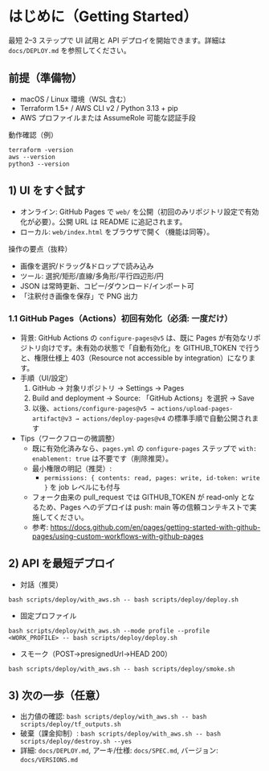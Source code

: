 # はじめに（Getting Started）

最短 2–3 ステップで UI 試用と API デプロイを開始できます。詳細は `docs/DEPLOY.md` を参照してください。

## 前提（準備物）
- macOS / Linux 環境（WSL 含む）
- Terraform 1.5+ / AWS CLI v2 / Python 3.13 + pip
- AWS プロファイルまたは AssumeRole 可能な認証手段

動作確認（例）
```
terraform -version
aws --version
python3 --version
```

## 1) UI をすぐ試す
- オンライン: GitHub Pages で `web/` を公開（初回のみリポジトリ設定で有効化が必要）。公開 URL は README に追記されます。
- ローカル: `web/index.html` をブラウザで開く（機能は同等）。

操作の要点（抜粋）
- 画像を選択/ドラッグ&ドロップで読み込み
- ツール: 選択/矩形/直線/多角形/平行四辺形/円
- JSON は常時更新、コピー/ダウンロード/インポート可
- 「注釈付き画像を保存」で PNG 出力

### 1.1 GitHub Pages（Actions）初回有効化（必須: 一度だけ）
- 背景: GitHub Actions の `configure-pages@v5` は、既に Pages が有効なリポジトリ向けです。未有効の状態で「自動有効化」を GITHUB_TOKEN で行うと、権限仕様上 403（Resource not accessible by integration）になります。
- 手順（UI/設定）
  1) GitHub → 対象リポジトリ → Settings → Pages
  2) Build and deployment → Source: 「GitHub Actions」を選択 → Save
  3) 以後、`actions/configure-pages@v5 → actions/upload-pages-artifact@v3 → actions/deploy-pages@v4` の標準手順で自動公開されます
- Tips（ワークフローの微調整）
  - 既に有効化済みなら、`pages.yml` の `configure-pages` ステップで `with: enablement: true` は不要です（削除推奨）。
  - 最小権限の明記（推奨）:
    - `permissions: { contents: read, pages: write, id-token: write }` を job レベルにも付与
  - フォーク由来の pull_request では GITHUB_TOKEN が read-only となるため、Pages へのデプロイは push: main 等の信頼コンテキストで実施してください。
  - 参考: https://docs.github.com/en/pages/getting-started-with-github-pages/using-custom-workflows-with-github-pages

## 2) API を最短デプロイ
- 対話（推奨）
```
bash scripts/deploy/with_aws.sh -- bash scripts/deploy/deploy.sh
```
- 固定プロファイル
```
bash scripts/deploy/with_aws.sh --mode profile --profile <WORK_PROFILE> -- bash scripts/deploy/deploy.sh
```
- スモーク（POST→presignedUrl→HEAD 200）
```
bash scripts/deploy/with_aws.sh -- bash scripts/deploy/smoke.sh
```

## 3) 次の一歩（任意）
- 出力値の確認: `bash scripts/deploy/with_aws.sh -- bash scripts/deploy/tf_outputs.sh`
- 破棄（課金抑制）: `bash scripts/deploy/with_aws.sh -- bash scripts/deploy/destroy.sh --yes`
- 詳細: `docs/DEPLOY.md`, アーキ/仕様: `docs/SPEC.md`, バージョン: `docs/VERSIONS.md`
